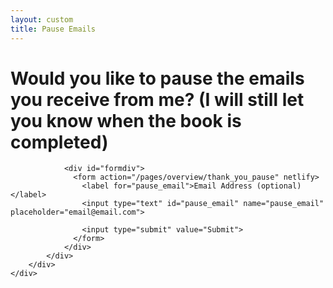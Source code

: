```yaml
---
layout: custom
title: Pause Emails
---
```


<style>
input[type=text], textarea {
  width: 100%;
  padding: 12px 20px;
  margin: 8px 0;
  display: inline-block;
  border: 1px solid #ccc;
  border-radius: 4px;
  box-sizing: border-box;
}

input[type=submit] {
  width: 100%;
  background-color: #4CAF50;
  color: white;
  padding: 14px 20px;
  margin: 8px 0;
  border: none;
  border-radius: 4px;
  cursor: pointer;
}

input[type=submit]:hover {
  background-color: #45a049;
}

#formdiv {
  border-radius: 5px;
  background-color: #f2f2f2;
  padding: 20px;
}
</style>

<!-- /banner_bottom -->
<div class="main banner_bottom" id="article">
	<div class="clearfix"> </div>
	<div class="container">
		<div class="inner_sec_top_aglieits">
			<div class="banner_bottom_info">
				<h1>Would you like to pause the emails you receive from me? (I will still let you know when the book is completed)</h1>

				<div id="formdiv">
				  <form action="/pages/overview/thank_you_pause" netlify>
				    <label for="pause_email">Email Address (optional)</label>
				    <input type="text" id="pause_email" name="pause_email" placeholder="email@email.com">

				    <input type="submit" value="Submit">
				  </form>
				</div>
			</div>
		</div>
	</div>
</div>





<div>

</div>
<div style="clear:both;"></div>
